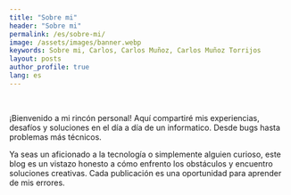 ```yaml
---
title: "Sobre mi"
header: "Sobre mi"
permalink: /es/sobre-mi/
image: /assets/images/banner.webp
keywords: Sobre mi, Carlos, Carlos Muñoz, Carlos Muñoz Torrijos
layout: posts
author_profile: true
lang: es
---
```

<br>

¡Bienvenido a mi rincón personal! Aquí compartiré mis experiencias, desafíos y soluciones en el día a día de un informatico. Desde bugs hasta problemas más técnicos.

Ya seas un aficionado a la tecnología o simplemente alguien curioso, este blog es un vistazo honesto a cómo enfrento los obstáculos y encuentro soluciones creativas. Cada publicación es una oportunidad para aprender de mis errores.